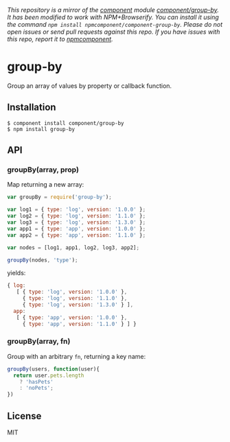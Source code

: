 *This repository is a mirror of the [component](http://component.io) module [component/group-by](http://github.com/component/group-by). It has been modified to work with NPM+Browserify. You can install it using the command `npm install npmcomponent/component-group-by`. Please do not open issues or send pull requests against this repo. If you have issues with this repo, report it to [npmcomponent](https://github.com/airportyh/npmcomponent).*
# group-by

  Group an array of values by property or callback function.

## Installation

    $ component install component/group-by
    $ npm install group-by

## API

### groupBy(array, prop)

  Map returning a new array:

```js
var groupBy = require('group-by');

var log1 = { type: 'log', version: '1.0.0' };
var log2 = { type: 'log', version: '1.1.0' };
var log3 = { type: 'log', version: '1.3.0' };
var app1 = { type: 'app', version: '1.0.0' };
var app2 = { type: 'app', version: '1.1.0' };

var nodes = [log1, app1, log2, log3, app2];

groupBy(nodes, 'type');
```

yields:

```js
{ log: 
   [ { type: 'log', version: '1.0.0' },
     { type: 'log', version: '1.1.0' },
     { type: 'log', version: '1.3.0' } ],
  app: 
   [ { type: 'app', version: '1.0.0' },
     { type: 'app', version: '1.1.0' } ] }
```

### groupBy(array, fn)

  Group with an arbitrary `fn`, returning a key name:

```js
groupBy(users, function(user){
  return user.pets.length
    ? 'hasPets'
    : 'noPets';
})
```

## License

  MIT

